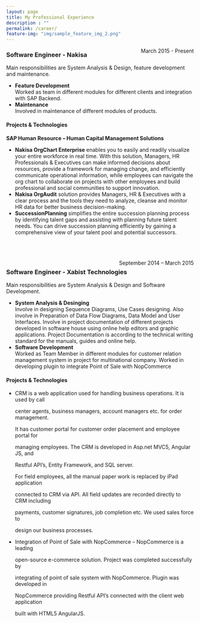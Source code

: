 ```yaml
---
layout: page
title: My Professional Experience
description : ""
permalink: /career/
feature-img: "img/sample_feature_img_2.png"
---
```






<div style="float:right">
March 2015 - Present
</div>
<h3>Software Engineer - Nakisa</h3>
Main responsibilities are System Analysis & Design, feature development and maintenance. 
<ul>
<li><span style="font-weight:bold">Feature Development </span>
<br/>
Worked as team in different modules for different clients and integration with SAP Backend. 
</li>
<li>
<span style="font-weight:bold">Maintenance</span>
<br/>
Involved in maintenance of different modules of products. 
</li>
</ul>

#### Projects & Technologies
<strong>
SAP Human Resource – Human Capital Management Solutions </strong>
<ul>
<li>
<strong>
Nakisa OrgChart Enterprise</strong> enables you to easily and readily visualize your entire workforce in real time. With this solution, Managers, HR Professionals & Executives can make informed decisions about resources, provide a framework for managing change, and efficiently communicate operational information, while employees can navigate the org chart to collaborate on projects with other employees and build professional and social communities to support innovation. </li>
<li><strong>Nakisa OrgAudit</strong>  solution provides Managers, HR & Executives with a clear process and the tools they need to analyze, cleanse and monitor HR data for better business decision-making. 

</li>
<li>
<strong>
SuccessionPlanning</strong> simplifies the entire succession planning process by identifying talent gaps and assisting with planning future talent needs. You can drive succession planning efficiently by gaining a comprehensive view of your talent pool and potential successors. 
</li>
</ul>


<br/>
<br/>
<br/>



<div style="float:right">
September 2014 – March 2015 
</div>
<h3>Software Engineer - Xabist Technologies</h3>
Main responsibilities are System Analysis & Design and Software Development. 
<ul>
<li><span style="font-weight:bold">System Analysis & Desinging </span>
<br/>
Involve in designing Sequence Diagrams, Use Cases designing. Also involve in Preparation of Data Flow Diagrams, Data Model and User Interfaces. Involve in project documentation of different projects developed in software house using online help editors and graphic applications. Project Documentation is according to the technical writing standard for the manuals, guides and online help.
</li>
<li>
<span style="font-weight:bold">Software Development</span>
<br/>
Worked as Team Member in different modules for customer relation management system in project for multinational company. Worked in developing plugin to integrate Point of Sale with NopCommerce 
</li>
</ul>

#### Projects & Technologies
<ul>
<li>CRM is a web application used for handling business operations. It is used by call

center agents, business managers, account managers etc. for order management.

It has customer portal for customer order placement and employee portal for

managing employees. The CRM is developed in Asp.net MVC5, Angular JS, and

Restful API’s, Entity Framework, and SQL server.

For field employees, all the manual paper work is replaced by iPad application

connected to CRM via API. All field updates are recorded directly to CRM including

payments, customer signatures, job completion etc. We used sales force to

design our business processes.</li>
<li>Integration of Point of Sale with NopCommerce – NopCommerce is a leading

open-source e-commerce solution. Project was completed successfully by

integrating of point of sale system with NopCommerce. Plugin was developed in

NopCommerce providing Restful API’s connected with the client web application

built with HTML5 AngularJS. 
</li>
</ul>
